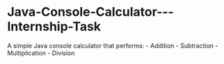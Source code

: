 # Java-Console-Calculator---Internship-Task
A simple Java console calculator that performs: - Addition - Subtraction - Multiplication - Division 
